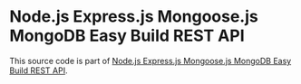 # Node.js Express.js Mongoose.js MongoDB Easy Build REST API

This source code is part of [Node.js Express.js Mongoose.js MongoDB Easy Build REST API](https://www.djamware.com/post/58a91cdf80aca748640ce353/nodejs-expressjs-mongoosejs-mongodb-easy-build-rest-api).
